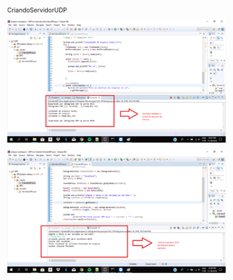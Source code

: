 CriandoServidorUDP

![alt tag](https://raw.githubusercontent.com/acebeR/CriandoServidorUDP/master/img/3.png)

![alt tag](https://raw.githubusercontent.com/acebeR/CriandoServidorUDP/master/img/4.png)

